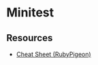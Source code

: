 # Minitest

## Resources

* [Cheat Sheet (RubyPigeon)](https://www.rubypigeon.com/posts/minitest-cheat-sheet/)
